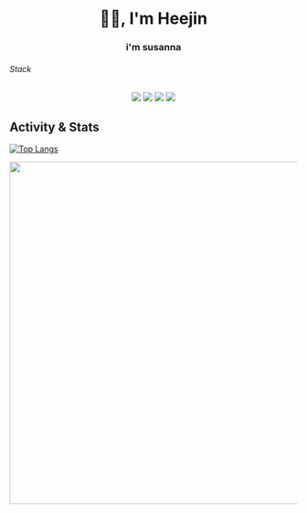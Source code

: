 <h1 align="center">✋🏻, I'm Heejin</h1>
<h3 align="center">i'm susanna</h3>

<h6>Stack</h6>
<div align=center>
<img src="https://img.shields.io/badge/CSS-663399?style=for-the-badge&logo=CSS&logoColor=white">
<img src="https://img.shields.io/badge/HTML-E34F26?style=for-the-badge&logo=HTML&logoColor=white">
<img src="https://img.shields.io/badge/JavaScript-F7DF1E?style=for-the-badge&logo=JavaScript&logoColor=white">

<img src="https://img.shields.io/badge/Java-C00000?style=for-the-badge&logo=Java&logoColor=white">

</div>

## Activity & Stats
[![Top Langs](https://github-readme-stats.vercel.app/api/top-langs/?username=djinylh&layout=compact&theme=tokyonight)](https://github.com/your-github-username/github-readme-stats)



<a href="https://www.gitanimals.org/en_US?utm_medium=image&utm_source=djinylh&utm_content=farm">
<img
  src="https://render.gitanimals.org/farms/djinylh"
  width="600"
  height="600"
/>
</a>

